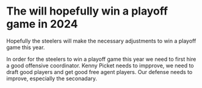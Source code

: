# The will hopefully win a playoff game in 2024
Hopefully the steelers will make the necessary adjustments to win a playoff game this year.

In order for the steelers to win a playoff game this year we need to first hire a good offensive
coordinator. Kenny Picket needs to impprove, we need to draft good players and get good free 
agent players. Our defense needs to improve, especially the seconadary.
